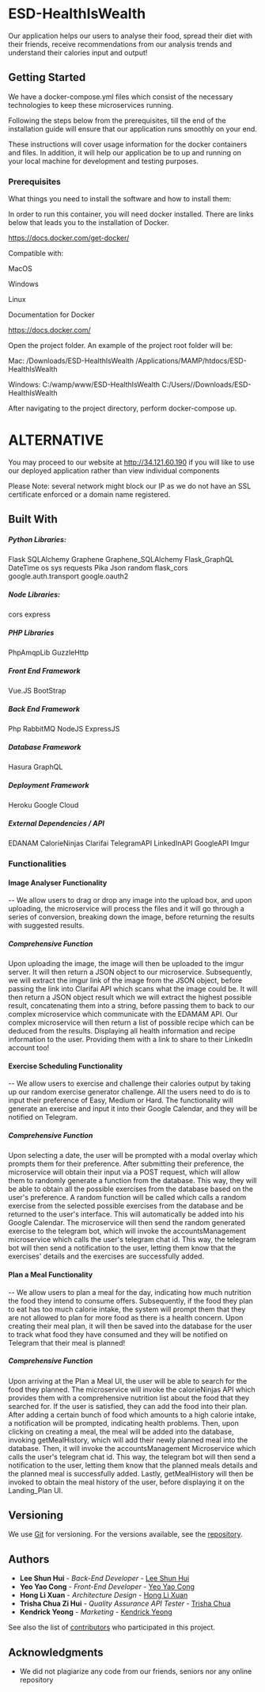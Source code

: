 # ESD-HealthIsWealth

Our application helps our users to analyse their food, spread their diet with their friends, receive recommendations from our analysis trends and understand their calories input and output!

## Getting Started

We have a docker-compose.yml files which consist of the necessary technologies to keep these microservices running.

Following the steps below from the prerequisites, till the end of the installation guide will ensure that our application runs smoothly on your end.

These instructions will cover usage information for the docker containers and files. In addition, it will help our application be to up and running on your local machine for development and testing purposes. 

### Prerequisites

What things you need to install the software and how to install them:

In order to run this container, you will need docker installed.
There are links below that leads you to the installation of Docker.

https://docs.docker.com/get-docker/

Compatible with: 

MacOS

Windows

Linux

Documentation for Docker

https://docs.docker.com/

Open the project folder. An example of the project root folder will be:

Mac:
/Downloads/ESD-HealthIsWealth
/Applications/MAMP/htdocs/ESD-HealthIsWealth 

Windows:
C:/wamp/www/ESD-HealthIsWealth
C:/Users/<YourUsername>/Downloads/ESD-HealthIsWealth

After navigating to the project directory, perform docker-compose up.

# ALTERNATIVE
You may proceed to our website at http://34.121.60.190 if you will like to use our deployed application rather than view individual components

Please Note: several network might block our IP as we do not have an SSL certificate enforced or a domain name registered.


## Built With

##### Python Libraries:
Flask
SQLAlchemy
Graphene
Graphene_SQLAlchemy
Flask_GraphQL
DateTime
os
sys
requests
Pika
Json
random
flask_cors
google.auth.transport
google.oauth2

##### Node Libraries:
cors
express

##### PHP Libraries
PhpAmqpLib
GuzzleHttp

##### Front End Framework
Vue.JS
BootStrap

##### Back End Framework
Php
RabbitMQ
NodeJS
ExpressJS

##### Database Framework
Hasura
GraphQL

##### Deployment Framework
Heroku
Google Cloud

##### External Dependencies / API
EDANAM
CalorieNinjas
Clarifai
TelegramAPI
LinkedInAPI
GoogleAPI
Imgur

### Functionalities 

#### Image Analyser Functionality 
-- We allow users to drag or drop any image into the upload box, and upon uploading, the microservice will process the files and it will go through a series of conversion, breaking down the image, before returning the results with suggested results.

##### Comprehensive Function

Upon uploading the image, the image will then be uploaded to the imgur server. It will then return a JSON object to our microservice. Subsequently, we will extract the imgur link of the image from the JSON object, before passing the link into Clarifai API which scans what the image could be. It will then return a JSON object result which we will extract the highest possible result, concatenating them into a string, before passing them to back to our complex microservice which communicate with the EDAMAM API. Our complex microservice will then return a list of possible recipe which can be deduced from the results. Displaying all health information and recipe information to the user. Providing them with a link to share to their LinkedIn account too!

#### Exercise Scheduling Functionality

-- We allow users to exercise and challenge their calories output by taking up our random exercise generator challenge. All the users need to do is to input their preference of Easy, Medium or Hard. The functionality will generate an exercise and input it into their Google Calendar, and they will be notified on Telegram.

##### Comprehensive Function

Upon selecting a date, the user will be prompted with a modal overlay which prompts them for their preference. After submitting their preference, the microservice will obtain their input via a POST request, which will allow them to randomly generate a function from the database. This way, they will be able to obtain all the possible exercises from the database based on the user's preference. A random function will be called which calls a random exercise from the selected possible exercises from the database and be returned to the user's interface. This will automatically be added into his Google Calendar. The microservice will then send the random generated exercise to the telegram bot, which will invoke the accountsManagement microservice which calls the user's telegram chat id. This way, the telegram bot will then send a notification to the user, letting them know that the exercises' details and the exercises are successfully added.

#### Plan a Meal Functionality

-- We allow users to plan a meal for the day, indicating how much nutrition the food they intend to consume offers. Subsequently, if the food they plan to eat has too much calorie intake, the system will prompt them that they are not allowed to plan for more food as there is a health concern. Upon creating their meal plan, it will then be saved into the database for the user to track what food they have consumed and they will be notified on Telegram that their meal is planned!

##### Comprehensive Function

Upon arriving at the Plan a Meal UI, the user will be able to search for the food they planned. The microservice will invoke the calorieNinjas API which provides them with a comprehensive nutrition list about the food that they searched for. If the user is satisfied, they can add the food into their plan. After adding a certain bunch of food which amounts to a high calorie intake, a notification will be prompted, indicating health problems. Then, upon clicking on creating a meal, the meal will be added into the database, invoking getMealHistory, which will add their newly planned meal into the database. Then, it will invoke the accountsManagement Microservice which calls the user's telegram chat id. This way, the telegram bot will then send a notification to the user, letting them know that the planned meals details and the planned meal is successfully added. Lastly, getMealHistory will then be invoked to obtain the meal history of the user, before displaying it on the Landing_Plan UI.

## Versioning

We use [Git](https://ourcodingclub.github.io/tutorials/git/) for versioning. For the versions available, see the [repository](https://github.com/Shun-97/ESD-HealthIsWealth/tags). 

## Authors

* **Lee Shun Hui** - *Back-End Developer* - [Lee Shun Hui](https://github.com/Shun-97)
* **Yeo Yao Cong** - *Front-End Developer* - [Yeo Yao Cong](https://github.com/izhcong1997)
* **Hong Li Xuan** - *Architecture Design* - [Hong Li Xuan](https://github.com/h-lixuan)
* **Trisha Chua Zi Hui** - *Quality Assurance API Tester* - [Trisha Chua](https://github.com/trishachua2019)
* **Kendrick Yeong** - *Marketing* - [Kendrick Yeong](https://github.com/kendrick-bit)

See also the list of [contributors](https://github.com/Shun-97/ESD-HealthIsWealth/graphs/contributors) who participated in this project.


## Acknowledgments

* We did not plagiarize any code from our friends, seniors nor any online repository
